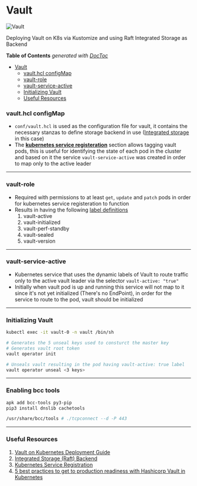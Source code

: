 # Vault

![Vault](https://img.shields.io/badge/-vault-000000?style=for-the-badge&logo=Vault&logoColor=white)

Deploying Vault on K8s via Kustomize and using Raft Integrated Storage as Backend

<!-- START doctoc generated TOC please keep comment here to allow auto update -->
<!-- DON'T EDIT THIS SECTION, INSTEAD RE-RUN doctoc TO UPDATE -->
**Table of Contents**  *generated with [DocToc](https://github.com/thlorenz/doctoc)*

- [Vault](#vault)
    - [vault.hcl configMap](#vaulthcl-configmap)
    - [vault-role](#vault-role)
    - [vault-service-active](#vault-service-active)
    - [Initializing Vault](#initializing-vault)
    - [Useful Resources](#useful-resources)

<!-- END doctoc generated TOC please keep comment here to allow auto update -->

### vault.hcl configMap
- `conf/vault.hcl` is used as the configuration file for vault, it contains the necessary stanzas to define storage backend in use ([Integrated storage](https://www.vaultproject.io/docs/configuration/storage/raft) in this case)
- The **[kubernetes service registeration](https://www.vaultproject.io/docs/configuration/service-registration/kubernetes)** section allows tagging vault pods, this is useful for identifying the state of each pod in the cluster and based on it the service `vault-service-active` was created in order to map only to the active leader

---

### vault-role
- Required with permissions to at least `get`, `update` and `patch` pods in order for kubernetes service registeration to function
- Results in having the following [label definitions](https://www.vaultproject.io/docs/configuration/service-registration/kubernetes#label-definitions)
  1. vault-active
  2. vault-initialized
  3. vault-perf-standby
  4. vault-sealed
  5. vault-version

---

### vault-service-active 
- Kubernetes service that uses the dynamic labels of Vault to route traffic only to the active vault leader via the selector `vault-active: "true"`
- Initially when vault pod is up and running this service will not map to it since it's not yet initialized (There's no EndPoint), in order for the service to route to the pod, vault should be initialized

---

### Initializing Vault 
```bash
kubectl exec -it vault-0 -n vault /bin/sh

# Generates the 5 unseal keys used to consturct the master key 
# Generates vault root token 
vault operator init

# Unseals vault resulting in the pod having vault-active: true label
vault operator unseal <3 keys>
```

---

### Enabling bcc tools 
```bash
apk add bcc-tools py3-pip
pip3 install dnslib cachetools

/usr/share/bcc/tools # ./tcpconnect --d -P 443
```

---

### Useful Resources 
1. [Vault on Kubernetes Deployment Guide](https://learn.hashicorp.com/tutorials/vault/kubernetes-raft-deployment-guide?in=vault/kubernetes)
2. [Integrated Storage (Raft) Backend](https://www.vaultproject.io/docs/configuration/storage/raft)
3. [Kubernetes Service Registration](https://www.vaultproject.io/docs/configuration/service-registration/kubernetes)
4. [5 best practices to get to production readiness with Hashicorp Vault in Kubernetes](https://expel.com/blog/production-readiness-hashicorp-vault-kubernetes/)